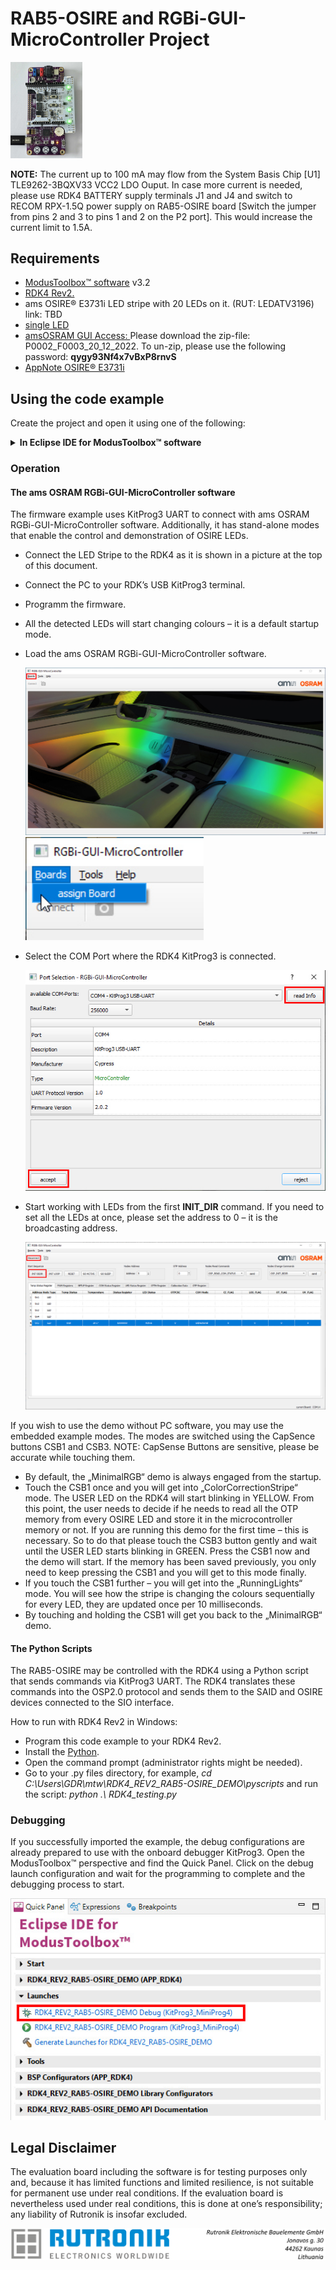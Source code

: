 # RAB5-OSIRE and RGBi-GUI-MicroController Project

<img src="images/rdk4_rab5.jpg" style="zoom:15%;" />

**NOTE:**  The current up to 100 mA may flow from the System Basis Chip [U1] TLE9262-3BQXV33 VCC2 LDO Ouput. In case more current is needed, please use RDK4 BATTERY supply terminals J1 and J4 and switch to RECOM RPX-1.5Q power supply on RAB5-OSIRE board [Switch the jumper from pins 2 and 3 to pins 1 and 2 on the P2 port]. This would increase the current limit to 1.5A.

## Requirements

- [ModusToolbox™ software](https://www.cypress.com/products/modustoolbox-software-environment) v3.2
- [RDK4 Rev2.](https://www.rutronik24.com/product/rutronik/rdk4/20820197.html)
- ams OSIRE® E3731i LED stripe with 20 LEDs on it. (RUT: LEDATV3196) link: TBD 
- [single LED](https://www.rutronik24.com/product/ams+osram/q65113a6250/21371365.html) 
- [amsOSRAM GUI Access: ](https://www.osram.com/apps/downloadcenter/os/?path=%2Fos-files%2FSoftware%2FP002%2F) Please download the zip-file: P0002_F0003_20_12_2022. To un-zip, please use the following password: **qygy93Nf4x7vBxP8rnvS**
- [AppNote OSIRE® E3731i](https://ams-osram.com/products/multi-chips/multi-color-leds/osram-osire-e3731i-krtbi-d2lm31-31)

## Using the code example

Create the project and open it using one of the following:

<details><summary><b>In Eclipse IDE for ModusToolbox&trade; software</b></summary>



1. Click the **New Application** link in the **Quick Panel** (or, use **File** > **New** > **ModusToolbox&trade; Application**). This launches the [Project Creator](https://www.infineon.com/ModusToolboxProjectCreator) tool.

2. Pick a RDK4 kit supported by the code example from the PSoC&trade; 4 BSPs list shown in the **Project Creator - Choose Board Support Package (BSP)** dialogue.

   When you select a supported kit, the example is reconfigured automatically to work with the kit. To work with a different supported kit later, use the [Library Manager](https://www.infineon.com/ModusToolboxLibraryManager) to choose the BSP for the supported kit. You can use the Library Manager to select or update the BSP and firmware libraries used in this application. To access the Library Manager, click the link from the **Quick Panel**.

   You can also just start the application creation process again and select a different kit.

   If you want to use the application for a kit not listed here, you may need to update the source files. If the kit does not have the required resources, the application may not work.

3. In the **Project Creator - Select Application** dialogue, choose the RDK4_OSIRE_DEMO example in the Peripherals category by enabling the checkbox.

4. (Optional) Change the suggested **New Application Name**.

5. The **Application(s) Root Path** defaults to the Eclipse workspace which is usually the desired location for the application. If you want to store the application in a different location, you can change the *Application(s) Root Path* value. Applications that share libraries should be in the same root path.

6. Click **Create** to complete the application creation process.

For more details, see the [Eclipse IDE for ModusToolbox&trade; software user guide](https://www.infineon.com/MTBEclipseIDEUserGuide) (locally available at *{ModusToolbox&trade; software install directory}/docs_{version}/mt_ide_user_guide.pdf*).

</details>

### Operation

#### The ams OSRAM RGBi-GUI-MicroController software

The firmware example uses KitProg3 UART to connect with ams OSRAM RGBi-GUI-MicroController software. Additionally, it has stand-alone modes that enable the control and demonstration of OSIRE LEDs. 

- Connect the LED Stripe to the RDK4 as it is shown in a picture at the top of this document.

- Connect the PC to your RDK’s USB KitProg3 terminal.

- Programm the firmware.

- All the detected LEDs will start changing colours – it is a default startup mode.

- Load the ams OSRAM RGBi-GUI-MicroController software.

  <img src="images/amsOSRAM GUI startup.jpg" style="zoom:80%;" />

  <img src="images/board_select.jpg" style="zoom:150%;" />

- Select the COM Port where the RDK4 KitProg3 is connected.

  <img src="images/port_select.jpg" style="zoom:100%;" />

- Start working with LEDs from the first **INIT_DIR** command. If you need to set all the LEDs at once, please set the address to 0 – it is the broadcasting address. 

  <img src="images/gui_ready.jpg" style="zoom:80%;" />

If you wish to use the demo without PC software, you may use the embedded example modes. The modes are switched using the CapSence buttons CSB1 and CSB3. NOTE: CapSense Buttons are sensitive, please be accurate while touching them.  

- By default, the „MinimalRGB“ demo is always engaged from the startup.
- Touch the CSB1 once and you will get into „ColorCorrectionStripe“ mode. The USER LED on the RDK4 will start blinking in YELLOW. From this point, the user needs to decide if he needs to read all the OTP memory from every OSIRE LED and store it in the microcontroller memory or not. If you are running this demo for the first time – this is necessary. So to do that please touch the CSB3 button gently and wait until the USER LED starts blinking in GREEN. Press the CSB1 now and the demo will start. If the memory has been saved previously, you only need to keep pressing the CSB1 and you will get to this mode finally.
- If you touch the CSB1 further – you will get into the „RunningLights“ mode. You will see how the stripe is changing the colours sequentially for every LED, they are updated once per 10 milliseconds. 
- By touching and holding the CSB1 will get you back to the „MinimalRGB“ demo.



#### The Python Scripts

The RAB5-OSIRE may be controlled with the RDK4 using a Python script that sends commands via KitProg3 UART. The RDK4 translates these commands into the OSP2.0 protocol and sends them to the SAID and OSIRE devices connected to the SIO interface.

How to run with RDK4 Rev2 in Windows:

- Program this code example to your RDK4 Rev2.
- Install the [Python](https://www.python.org/downloads/).
- Open the command prompt (administrator rights might be needed).
- Go to your .py files directory, for example, *cd C:\Users\GDR\mtw\RDK4_REV2_RAB5-OSIRE_DEMO\pyscripts* and run the script: *python .\ RDK4_testing.py*

### Debugging

If you successfully imported the example, the debug configurations are already prepared to use with the onboard debugger KitProg3. Open the ModusToolbox™ perspective and find the Quick Panel. Click on the debug launch configuration and wait for the programming to complete and the debugging process to start.

<img src="images/debug_start.jpg" style="zoom:100%;" />

## Legal Disclaimer

The evaluation board including the software is for testing purposes only and, because it has limited functions and limited resilience, is not suitable for permanent use under real conditions. If the evaluation board is nevertheless used under real conditions, this is done at one’s responsibility; any liability of Rutronik is insofar excluded. 

<img src="images/rutronik_origin_kaunas.png" style="zoom:50%;" />



